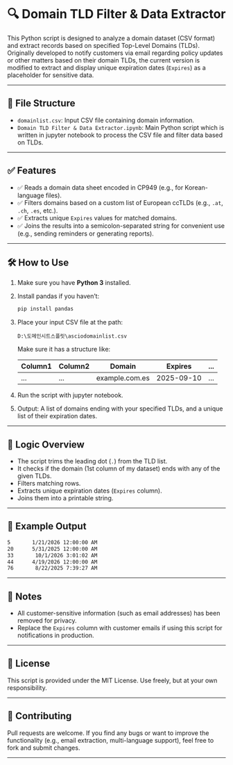 # 🔍 Domain TLD Filter & Data Extractor

This Python script is designed to analyze a domain dataset (CSV format) and extract records based on specified Top-Level Domains (TLDs). Originally developed to notify customers via email regarding policy updates or other matters based on their domain TLDs, the current version is modified to extract and display unique expiration dates (`Expires`) as a placeholder for sensitive data.


---


## 📂 File Structure

* `domainlist.csv`: Input CSV file containing domain information.
* `Domain TLD Filter & Data Extractor.ipynb`: Main Python script which is written in jupyter notebook to process the CSV file and filter data based on TLDs.


---


## ✅ Features

* ✅ Reads a domain data sheet encoded in CP949 (e.g., for Korean-language files).
* ✅ Filters domains based on a custom list of European ccTLDs (e.g., `.at`, `.ch`, `.es`, etc.).
* ✅ Extracts unique `Expires` values for matched domains.
* ✅ Joins the results into a semicolon-separated string for convenient use (e.g., sending reminders or generating reports).


---


## 🛠 How to Use

1. Make sure you have **Python 3** installed.

2. Install pandas if you haven’t:

   ```bash
   pip install pandas
   ```

3. Place your input CSV file at the path:

   ```
   D:\도메인시트스플릿\asciodomainlist.csv
   ```

   Make sure it has a structure like:

   | Column1 | Column2 | Domain         | Expires    | ... |
   | ------- | ------- | -------------- | ---------- | --- |
   | ...     | ...     | example.com.es | 2025-09-10 | ... |

4. Run the script with jupyter notebook.
   
5. Output: A list of domains ending with your specified TLDs, and a unique list of their expiration dates.


---


## 🧠 Logic Overview

* The script trims the leading dot (`.`) from the TLD list.
* It checks if the domain (1st column of my dataset) ends with any of the given TLDs.
* Filters matching rows.
* Extracts unique expiration dates (`Expires` column).
* Joins them into a printable string.


---


## 📌 Example Output

```bash
5       1/21/2026 12:00:00 AM
20      5/31/2025 12:00:00 AM
33       10/1/2026 3:01:02 AM
44      4/19/2026 12:00:00 AM
76       8/22/2025 7:39:27 AM
```


---


## 🔐 Notes

* All customer-sensitive information (such as email addresses) has been removed for privacy.
* Replace the `Expires` column with customer emails if using this script for notifications in production.


---


## 📄 License

This script is provided under the MIT License. Use freely, but at your own responsibility.


---


## 🤝 Contributing

Pull requests are welcome. If you find any bugs or want to improve the functionality (e.g., email extraction, multi-language support), feel free to fork and submit changes.


---


